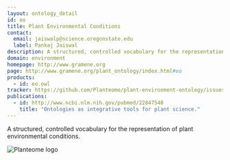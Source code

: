 ```yaml
---
layout: ontology_detail
id: eo
title: Plant Environmental Conditions
contact: 
  email: jaiswalp@science.oregonstate.edu
  label: Pankaj Jaiswal
description: A structured, controlled vocabulary for the representation of plant environmental conditions.
domain: environment
homepage: http://www.gramene.org
page: http://www.gramene.org/plant_ontology/index.html#eo
products: 
  - id: eo.owl
tracker: https://github.com/Planteome/plant-environment-ontology/issues
publications:
  - id: http://www.ncbi.nlm.nih.gov/pubmed/22847540
    title: "Ontologies as integrative tools for plant science."
---
```


A structured, controlled vocabulary for the representation of plant environmental conditions.

<img alt="Planteome logo" src="http://planteome.org/sites/default/files/garland_logo.PNG"/>
